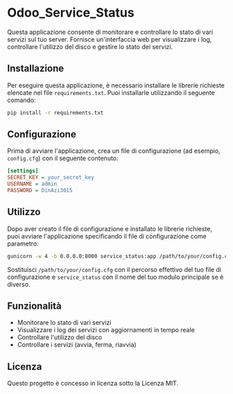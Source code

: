 # Odoo_Service_Status

Questa applicazione consente di monitorare e controllare lo stato di vari servizi sul tuo server. Fornisce un'interfaccia web per visualizzare i log, controllare l'utilizzo del disco e gestire lo stato dei servizi.

## Installazione

Per eseguire questa applicazione, è necessario installare le librerie richieste elencate nel file `requirements.txt`. Puoi installarle utilizzando il seguente comando:

```bash
pip install -r requirements.txt
```

## Configurazione

Prima di avviare l'applicazione, crea un file di configurazione (ad esempio, `config.cfg`) con il seguente contenuto:

```ini
[settings]
SECRET_KEY = your_secret_key
USERNAME = admin
PASSWORD = DinAzi3015
```

## Utilizzo

Dopo aver creato il file di configurazione e installato le librerie richieste, puoi avviare l'applicazione specificando il file di configurazione come parametro:

```bash
gunicorn -w 4 -b 0.0.0.0:8000 service_status:app /path/to/your/config.cfg
```

Sostituisci `/path/to/your/config.cfg` con il percorso effettivo del tuo file di configurazione e `service_status` con il nome del tuo modulo principale se è diverso.

## Funzionalità

- Monitorare lo stato di vari servizi
- Visualizzare i log dei servizi con aggiornamenti in tempo reale
- Controllare l'utilizzo del disco
- Controllare i servizi (avvia, ferma, riavvia)

## Licenza

Questo progetto è concesso in licenza sotto la Licenza MIT.
